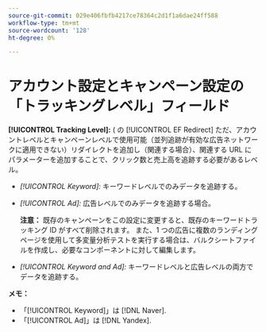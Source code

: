 ```yaml
---
source-git-commit: 029e406fbfb4217ce78364c2d1f1a6dae24ff588
workflow-type: tm+mt
source-wordcount: '128'
ht-degree: 0%

---
```

# アカウント設定とキャンペーン設定の「トラッキングレベル」フィールド

**[!UICONTROL Tracking Level]:** ( の [!UICONTROL EF Redirect] ただ、アカウントレベルとキャンペーンレベルで使用可能（並列追跡が有効な広告ネットワークに適用できない）リダイレクトを追加し（関連する場合）、関連する URL にパラメーターを追加することで、クリック数と売上高を追跡する必要があるレベル。

* *[!UICONTROL Keyword]:* キーワードレベルでのみデータを追跡する。

* *[!UICONTROL Ad]:* 広告レベルでのみデータを追跡する場合。

   **注意：** 既存のキャンペーンをこの設定に変更すると、既存のキーワードトラッキング ID がすべて削除されます。 また、1 つの広告に複数のランディングページを使用して多変量分析テストを実行する場合は、バルクシートファイルを作成し、必要なコンポーネントに対して編集します。

* *[!UICONTROL Keyword and Ad]:* キーワードレベルと広告レベルの両方でデータを追跡する。

**メモ：**

* 「[!UICONTROL Keyword]」は [!DNL Naver].
* 「[!UICONTROL Ad]」は [!DNL Yandex].
